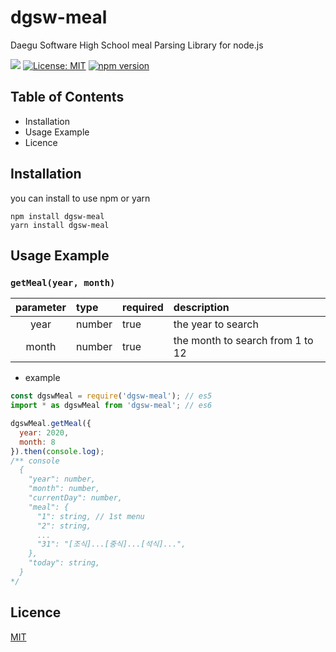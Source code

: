 # dgsw-meal
Daegu Software High School meal Parsing Library for node.js

![](https://github.com/wlsdud2194/dgsw-meal/workflows/build/badge.svg)
[![License: MIT](https://img.shields.io/badge/License-MIT-yellow.svg)](https://opensource.org/licenses/MIT)
[![npm version](https://badge.fury.io/js/dgsw-meal.svg)](https://badge.fury.io/js/dgsw-meal)

## Table of Contents
- Installation
- Usage Example
- Licence 

## Installation
you can install to use npm or yarn
```
npm install dgsw-meal
yarn install dgsw-meal
```

## Usage Example

### `getMeal(year, month)`

| parameter | type   | required | description                       |
|:---------:|:------ | :------- | :-------------------------------- |
| year      | number | true     | the year to search                |
| month     | number | true     | the month to search from 1 to 12  |

- example
```js
const dgswMeal = require('dgsw-meal'); // es5
import * as dgswMeal from 'dgsw-meal'; // es6

dgswMeal.getMeal({
  year: 2020,
  month: 8
}).then(console.log);
/** console
  {
    "year": number,
    "month": number,
    "currentDay": number,
    "meal": {
      "1": string, // 1st menu
      "2": string,
      ...
      "31": "[조식]...[중식]...[석식]...",
    },
    "today": string,
  }
*/
```

## Licence
[MIT](https://github.com/wlsdud2194/dgsw-meal/blob/master/LICENSE)
